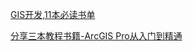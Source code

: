 [GIS开发,11本必读书单](https://www.bilibili.com/read/cv29584191/)

[分享三本教程书籍-ArcGIS Pro从入门到精通](https://zhuanlan.zhihu.com/p/174806940)

